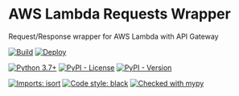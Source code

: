 # AWS Lambda Requests Wrapper

Request/Response wrapper for AWS Lambda with API Gateway

[![Build](https://github.com/DeveloperRSquared/aws-lambda-requests-wrapper/actions/workflows/build.yaml/badge.svg)](https://github.com/DeveloperRSquared/aws-lambda-requests-wrapper/actions/workflows/build.yaml)
[![Deploy](https://github.com/DeveloperRSquared/aws-lambda-requests-wrapper/actions/workflows/deploy.yaml/badge.svg)](https://github.com/DeveloperRSquared/aws-lambda-requests-wrapper/actions/workflows/deploy.yaml)

[![Python 3.7+](https://img.shields.io/badge/python-3.7+-brightgreen.svg)](#aws-lambda-requests-wrapper)
[![PyPI - License](https://img.shields.io/pypi/l/aws-lambda-requests-wrapper.svg)](LICENSE)
[![PyPI - Version](https://img.shields.io/pypi/v/aws-lambda-requests-wrapper.svg)](https://pypi.org/project/aws-lambda-requests-wrapper)

[![Imports: isort](https://img.shields.io/badge/%20imports-isort-%231674b1?style=flat&labelColor=ef8336)](https://pycqa.github.io/isort/)
[![Code style: black](https://img.shields.io/badge/code%20style-black-000000.svg)](https://github.com/psf/black)
[![Checked with mypy](http://www.mypy-lang.org/static/mypy_badge.svg)](http://mypy-lang.org/)

